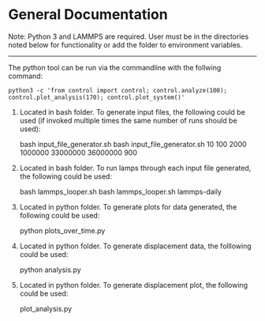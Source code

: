 General Documentation
=====================

Note: Python 3 and LAMMPS are required.
User must be in the directories noted below for functionality or add the folder to environment variables.

----------------------------

The python tool can be run via the commandline with the follwing command:

	python3 -c 'from control import control; control.analyze(100); control.plot_analysis(170); control.plot_system()'

1. Located in bash folder. To generate input files, the following could be used (if invoked multiple times the same number of runs should be used):

	bash input_file_generator.sh <number of runs> <number of atoms> <melting temperature> <time steps at melt> <time steps of quench> <time steps final hold> <list of final temperatures without units>
	bash input_file_generator.sh 10 100 2000 1000000 33000000 36000000 900

2. Located in bash folder. To run lamps through each input file generated, the following could be used:

	bash lammps_looper.sh <lamps tool used>
	bash lammps_looper.sh lammps-daily

3. Located in python folder. To generate plots for data generated, the following could be used:

	python plots_over_time.py

4. Located in python folder. To generate displacement data, the folllowing could be used:

	python analysis.py

5. Located in python folder. To generate displacement plot, the following could be used:

	plot_analysis.py
